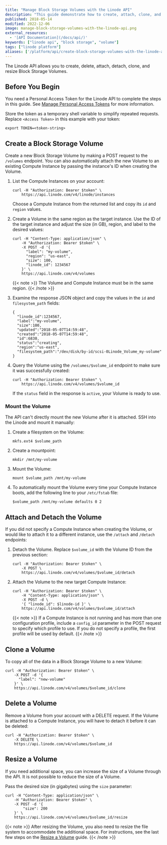 ```yaml
---
title: "Manage Block Storage Volumes with the Linode API"
description: "This guide demonstrate how to create, attach, clone, and resize Volumes using the Linode API."
published: 2018-05-14
modified: 2022-12-06
image: manage-block-storage-volumes-with-the-linode-api.png
external_resources:
  - '[API Documentation](/docs/api/)'
keywords: ["linode api", "block storage", "volume"]
tags: ["linode platform"]
aliases: ['/platform/api/create-block-storage-volumes-with-the-linode-api/','/guides/create-block-storage-volumes-with-the-linode-api/']
---
```


The Linode API allows you to create, delete, attach, detach, clone, and resize Block Storage Volumes.

## Before You Begin

You need a Personal Access Token for the Linode API to complete the steps in this guide. See [Manage Personal Access Tokens](/docs/products/tools/api/guides/manage-api-tokens/#create-an-api-token) for more information.

Store the token as a temporary shell variable to simplify repeated requests. Replace `<Access Token>` in this example with your token:

```command
export TOKEN=<token-string>
```

## Create a Block Storage Volume

Create a new Block Storage Volume by making a POST request to the `/volumes` endpoint. You can also automatically attach the new Volume to an existing Compute Instance by passing the instance's ID when creating the Volume.

1. List the Compute Instances on your account:

    ```command
    curl -H "Authorization: Bearer $token" \
        https://api.linode.com/v4/linode/instances
    ```

    Choose a Compute Instance from the returned list and copy its `id` and `region` values.

1. Create a Volume in the same region as the target instance. Use the ID of the target instance and adjust the size (in GB), region, and label to the desired values:

    ```command
    curl -H "Content-Type: application/json" \
        -H "Authorization: Bearer $token" \
        -X POST -d '{
          "label": "my-volume",
          "region": "us-east",
          "size": 100,
          "linode_id": 1234567
        }' \
        https://api.linode.com/v4/volumes
    ```

    {{< note >}}
    The Volume and Compute Instance must be in the same region.
    {{< /note >}}

1. Examine the response JSON object and copy the values in the `id` and `filesystem_path` fields:

    ```file {lang="json"}
    {
      "linode_id":1234567,
      "label":"my-volume",
      "size":100,
      "updated":"2018-05-07T14:59:48",
      "created":"2018-05-07T14:59:48",
      "id":6830,
      "status":"creating",
      "region":"us-east",
      "filesystem_path":"/dev/disk/by-id/scsi-0Linode_Volume_my-volume"
    }
    ```

1. Query the Volume using the `/volumes/$volume_id` endpoint to make sure it was successfully created:

    ```command
    curl -H "Authorization: Bearer $token" \
        https://api.linode.com/v4/volumes/$volume_id
    ```

    If the `status` field in the response is `active`, your Volume is ready to use.

### Mount the Volume

The API can't directly mount the new Volume after it is attached. SSH into the Linode and mount it manually:

1. Create a filesystem on the Volume:

    ```command
    mkfs.ext4 $volume_path
    ```

1. Create a mountpoint:

    ```command
    mkdir /mnt/my-volume
    ```

1. Mount the Volume:

    ```command
    mount $volume_path /mnt/my-volume
    ```

1. To automatically mount the Volume every time your Compute Instance boots, add the following line to your `/etc/fstab` file:

    ```file {title="/etc/fstab"}
    $volume_path /mnt/my-volume defaults 0 2
    ```

## Attach and Detach the Volume

If you did not specify a Compute Instance when creating the Volume, or would like to attach it to a different instance, use the `/attach` and `/detach` endpoints:

1. Detach the Volume. Replace `$volume_id` with the Volume ID from the previous section:

    ```command
    curl -H "Authorization: Bearer $token" \
        -X POST \
        https://api.linode.com/v4/volumes/$volume_id/detach
    ```

1. Attach the Volume to the new target Compute Instance:

    ```command
    curl -H "Authorization: Bearer $token" \
        -H "Content-Type: application/json" \
        -X POST -d \
        '{ "linode_id": $linode-id }' \
        https://api.linode.com/v4/volumes/$volume_id/attach
    ```

    {{< note >}}
    If a Compute Instance is not running and has more than one configuration profile, include a `config_id` parameter in the POST request to specify which profile to use. If you do not specify a profile, the first profile will be used by default.
    {{< /note >}}

## Clone a Volume

To copy all of the data in a Block Storage Volume to a new Volume:

```command
curl -H "Authorization: Bearer $token" \
    -X POST -d '{
      "label": "new-volume"
    }' \
    https://api.linode.com/v4/volumes/$volume_id/clone
```

## Delete a Volume

Remove a Volume from your account with a DELETE request. If the Volume is attached to a Compute Instance, you will have to detach it before it can be deleted:

```command
curl -H "Authorization: Bearer $token" \
    -X DELETE \
    https://api.linode.com/v4/volumes/$volume_id
```

## Resize a Volume

If you need additional space, you can increase the size of a Volume through the API. It is not possible to reduce the size of a Volume.

Pass the desired size (in gigabytes) using the `size` parameter:

```command
curl -H "Content-Type: application/json" \
    -H "Authorization: Bearer $token" \
    -X POST -d '{
        "size": 200
    }' \
    https://api.linode.com/v4/volumes/$volume_id/resize
```

{{< note >}}
After resizing the Volume, you also need to resize the file system to accommodate the additional space. For instructions, see the last few steps on the [Resize a Volume](/docs/products/storage/block-storage/guides/resize-volume/) guide.
{{< /note >}}